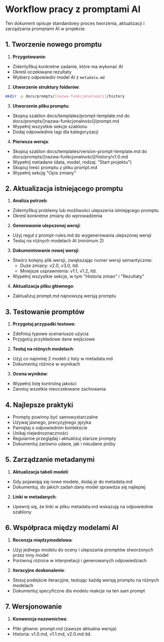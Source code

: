# Workflow pracy z promptami AI

Ten dokument opisuje standardowy proces tworzenia, aktualizacji i zarządzania promptami AI w projekcie.

## 1. Tworzenie nowego promptu

1. **Przygotowanie**:

- Zidentyfikuj konkretne zadanie, które ma wykonać AI
- Określ oczekiwane rezultaty
- Wybierz odpowiedni model AI z `metadata.md`

2. **Utworzenie struktury folderów**:

```bash
mkdir -p docs/prompts/[nazwa-funkcjonalności]/history
```

3. **Utworzenie pliku promptu**:

- Skopiuj szablon docs/templates/prompt-template.md do docs/prompts/[nazwa-funkcjonalności]/prompt.md
- Wypełnij wszystkie sekcje szablonu
- Dodaj odpowiednie tagi dla kategoryzacji

4. **Pierwsza wersja**:

- Skopiuj szablon docs/templates/version-prompt-template.md do docs/prompts/[nazwa-funkcjonalności]/history/v1.0.md
- Wypełnij metadane (data, model, rodzaj: "Start projektu")
- Skopiuj treść promptu z pliku prompt.md
- Wypełnij sekcję "Opis zmiany"

## 2. Aktualizacja istniejącego promptu

1. **Analiza potrzeb**:

- Zidentyfikuj problemy lub możliwości ulepszenia istniejącego promptu
- Określ konkretne zmiany do wprowadzenia

2. **Generowanie ulepszonej wersji**:

- Użyj reguł z prompt-rules.md do wygenerowania ulepszonej wersji
- Testuj na różnych modelach AI (minimum 2)

3. **Dokumentowanie nowej wersji**:

- Stwórz kolejny plik wersji, zwiększając numer wersji semantycznie:
  - Duże zmiany: v2.0, v3.0, itd.
  - Mniejsze usprawnienia: v1.1, v1.2, itd.
- Wypełnij wszystkie sekcje, w tym "Historia zmian" i "Rezultaty"

4. **Aktualizacja pliku głównego**:

- Zaktualizuj prompt.md najnowszą wersją promptu

## 3. Testowanie promptów

1. **Przygotuj przypadki testowe**:

- Zdefiniuj typowe scenariusze użycia
- Przygotuj przykładowe dane wejściowe

2. **Testuj na różnych modelach**:

- Użyj co najmniej 2 modeli z listy w metadata.md
- Dokumentuj różnice w wynikach

3. **Ocena wyników**:

- Wypełnij listę kontrolną jakości
- Zanotuj wszelkie nieoczekiwane zachowania

## 4. Najlepsze praktyki

- Prompty powinny być samowystarczalne
- Używaj jasnego, precyzyjnego języka
- Pamiętaj o odpowiednim kontekście
- Unikaj niejednoznaczności
- Regularnie przeglądaj i aktualizuj starsze prompty
- Dokumentuj zarówno udane, jak i nieudane próby

## 5. Zarządzanie metadanymi

1. **Aktualizacja tabeli modeli**:

- Gdy pojawiają się nowe modele, dodaj je do metadata.md
- Dokumentuj, do jakich zadań dany model sprawdza się najlepiej

2. **Linki w metadanych**:

- Upewnij się, że linki w pliku metadata.md wskazują na odpowiednie szablony

## 6. Współpraca między modelami AI

1. **Recenzja międzymodelowa**:

- Użyj jednego modelu do oceny i ulepszania promptów stworzonych przez inny model
- Porównuj różnice w interpretacji i generowanych odpowiedziach

2. **Iteracyjne doskonalenie**:

- Stosuj podejście iteracyjne, testując każdą wersję promptu na różnych modelach
- Dokumentuj specyficzne dla modelu reakcje na ten sam prompt

## 7. Wersjonowanie

1. **Konwencja nazewnictwa**:

- Pliki główne: prompt.md (zawsze aktualna wersja)
- Historia: v1.0.md, v1.1.md, v2.0.md itd.
